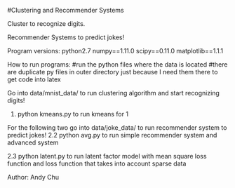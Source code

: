 #Clustering and Recommender Systems

Cluster to recognize digits.

Recommender Systems to predict jokes!


Program versions:
    python2.7
    numpy==1.11.0
    scipy==0.11.0
    matplotlib==1.1.1

How to run programs:
    #run the python files where the data is located
    #there are duplicate py files in outer directory just because I need them there to get code into latex

 Go into data/mnist_data/ to run clustering algorithm and start recognizing digits!
 1. python kmeans.py 
        to run kmeans for 1

 For the following two go into data/joke_data/ to run recommender system to predict    jokes!
 2.2 python avg.py 
        to run simple recommender system and advanced system

 2.3 python latent.py 
        to run latent factor model with mean square loss function and loss function that takes into account sparse data


Author: Andy Chu